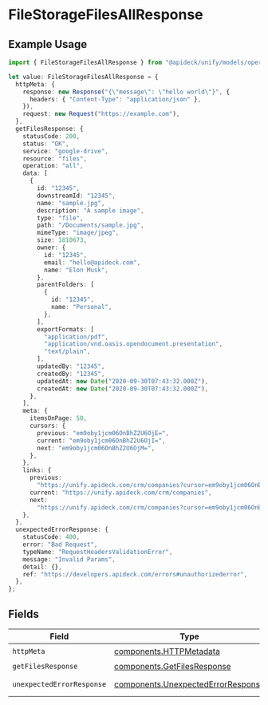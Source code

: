 # FileStorageFilesAllResponse

## Example Usage

```typescript
import { FileStorageFilesAllResponse } from "@apideck/unify/models/operations";

let value: FileStorageFilesAllResponse = {
  httpMeta: {
    response: new Response("{\"message\": \"hello world\"}", {
      headers: { "Content-Type": "application/json" },
    }),
    request: new Request("https://example.com"),
  },
  getFilesResponse: {
    statusCode: 200,
    status: "OK",
    service: "google-drive",
    resource: "files",
    operation: "all",
    data: [
      {
        id: "12345",
        downstreamId: "12345",
        name: "sample.jpg",
        description: "A sample image",
        type: "file",
        path: "/Documents/sample.jpg",
        mimeType: "image/jpeg",
        size: 1810673,
        owner: {
          id: "12345",
          email: "hello@apideck.com",
          name: "Elon Musk",
        },
        parentFolders: [
          {
            id: "12345",
            name: "Personal",
          },
        ],
        exportFormats: [
          "application/pdf",
          "application/vnd.oasis.opendocument.presentation",
          "text/plain",
        ],
        updatedBy: "12345",
        createdBy: "12345",
        updatedAt: new Date("2020-09-30T07:43:32.000Z"),
        createdAt: new Date("2020-09-30T07:43:32.000Z"),
      },
    ],
    meta: {
      itemsOnPage: 50,
      cursors: {
        previous: "em9oby1jcm06OnBhZ2U6OjE=",
        current: "em9oby1jcm06OnBhZ2U6OjI=",
        next: "em9oby1jcm06OnBhZ2U6OjM=",
      },
    },
    links: {
      previous:
        "https://unify.apideck.com/crm/companies?cursor=em9oby1jcm06OnBhZ2U6OjE%3D",
      current: "https://unify.apideck.com/crm/companies",
      next:
        "https://unify.apideck.com/crm/companies?cursor=em9oby1jcm06OnBhZ2U6OjM",
    },
  },
  unexpectedErrorResponse: {
    statusCode: 400,
    error: "Bad Request",
    typeName: "RequestHeadersValidationError",
    message: "Invalid Params",
    detail: {},
    ref: "https://developers.apideck.com/errors#unauthorizederror",
  },
};
```

## Fields

| Field                                                                                    | Type                                                                                     | Required                                                                                 | Description                                                                              |
| ---------------------------------------------------------------------------------------- | ---------------------------------------------------------------------------------------- | ---------------------------------------------------------------------------------------- | ---------------------------------------------------------------------------------------- |
| `httpMeta`                                                                               | [components.HTTPMetadata](../../models/components/httpmetadata.md)                       | :heavy_check_mark:                                                                       | N/A                                                                                      |
| `getFilesResponse`                                                                       | [components.GetFilesResponse](../../models/components/getfilesresponse.md)               | :heavy_minus_sign:                                                                       | Files                                                                                    |
| `unexpectedErrorResponse`                                                                | [components.UnexpectedErrorResponse](../../models/components/unexpectederrorresponse.md) | :heavy_minus_sign:                                                                       | Unexpected error                                                                         |